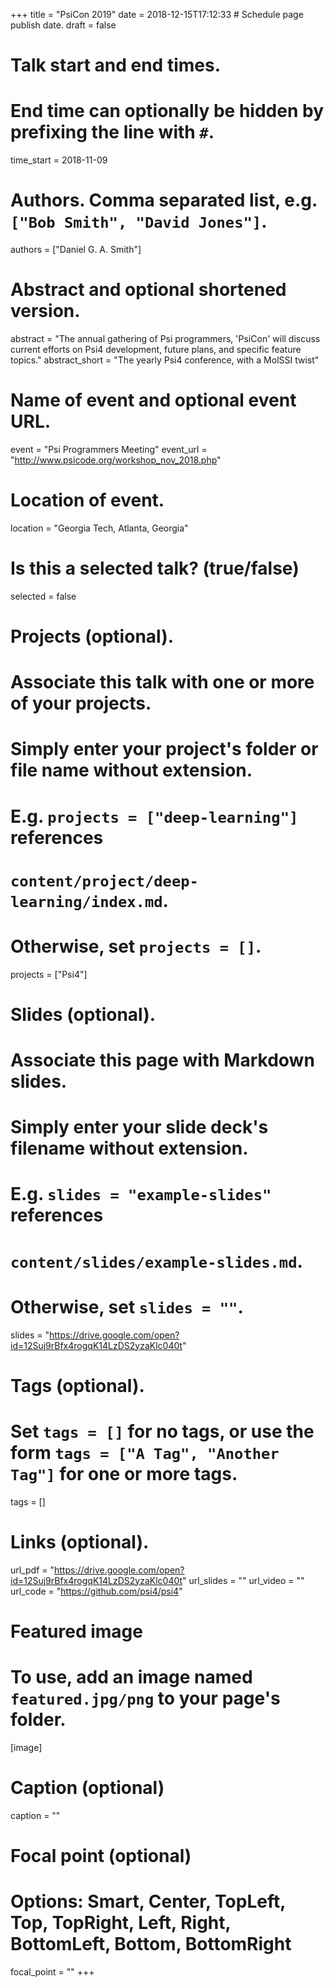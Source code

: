 +++
title = "PsiCon 2019"
date = 2018-12-15T17:12:33  # Schedule page publish date.
draft = false

# Talk start and end times.
#   End time can optionally be hidden by prefixing the line with `#`.
time_start = 2018-11-09

# Authors. Comma separated list, e.g. `["Bob Smith", "David Jones"]`.
authors = ["Daniel G. A. Smith"]

# Abstract and optional shortened version.
abstract = "The annual gathering of Psi programmers, 'PsiCon' will discuss current efforts on Psi4 development, future plans, and specific feature topics."
abstract_short = "The yearly Psi4 conference, with a MolSSI twist"

# Name of event and optional event URL.
event = "Psi Programmers Meeting"
event_url = "http://www.psicode.org/workshop_nov_2018.php"

# Location of event.
location = "Georgia Tech, Atlanta, Georgia"

# Is this a selected talk? (true/false)
selected = false

# Projects (optional).
#   Associate this talk with one or more of your projects.
#   Simply enter your project's folder or file name without extension.
#   E.g. `projects = ["deep-learning"]` references 
#   `content/project/deep-learning/index.md`.
#   Otherwise, set `projects = []`.
projects = ["Psi4"]

# Slides (optional).
#   Associate this page with Markdown slides.
#   Simply enter your slide deck's filename without extension.
#   E.g. `slides = "example-slides"` references 
#   `content/slides/example-slides.md`.
#   Otherwise, set `slides = ""`.
slides = "https://drive.google.com/open?id=12Suj9rBfx4rogqK14LzDS2yzaKlc040t"

# Tags (optional).
#   Set `tags = []` for no tags, or use the form `tags = ["A Tag", "Another Tag"]` for one or more tags.
tags = []

# Links (optional).
url_pdf = "https://drive.google.com/open?id=12Suj9rBfx4rogqK14LzDS2yzaKlc040t"
url_slides = ""
url_video = ""
url_code = "https://github.com/psi4/psi4"

# Featured image
# To use, add an image named `featured.jpg/png` to your page's folder. 
[image]
  # Caption (optional)
  caption = ""

  # Focal point (optional)
  # Options: Smart, Center, TopLeft, Top, TopRight, Left, Right, BottomLeft, Bottom, BottomRight
  focal_point = ""
+++
